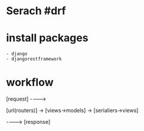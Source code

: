 
# Serach #drf


# install packages
    - django
    - djangorestframework


# workflow

[request] ----> 

[url(routers)] -> [views->models] ->
[serialiers->views]

----> [response] 

